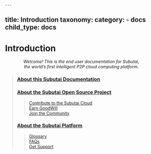 	---
title: Introduction
taxonomy:
    category:
        - docs
child_type: docs
---

# Introduction

<p align="middle"><i>Welcome! This is the end user documentation for Subutai, <br> the world’s first intelligent P2P cloud computing platform.</i></p>

> ### [About this Subutai Documentation](https://github.com/subutai-io/documentation/wiki/About-this-Subutai-Documentation)
> ### [About the Subutai Open Source Project](https://github.com/subutai-io/documentation/wiki/About-the-Subutai-Open-Source-Project)
  >> [Contribute to the Subutai Cloud](https://github.com/subutai-io/documentation/wiki/About-the-Subutai-Open-Source-Project#-contribute-to-the-subutai-cloud)    
  >> [Earn GoodWill](https://github.com/subutai-io/documentation/wiki/About-the-Subutai-Open-Source-Project#-earn-goodwill)    
  >> [Join the Community](https://github.com/subutai-io/documentation/wiki/About-the-Subutai-Open-Source-Project#-join-the-community)    
> ### [About the Subutai Platform](https://github.com/subutai-io/documentation/wiki/About-the-Subutai-Platform)
  >> [Glossary](https://github.com/subutai-io/documentation/wiki/Glossary)    
  >> [FAQs](https://github.com/subutai-io/documentation/wiki/FAQs)    
  >> [Get Support](https://github.com/subutai-io/documentation/wiki/Get-Support)    



